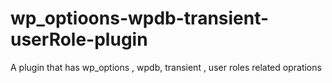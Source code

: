 # wp_optioons-wpdb-transient-userRole-plugin
A plugin that has wp_options , wpdb, transient , user roles related oprations 
